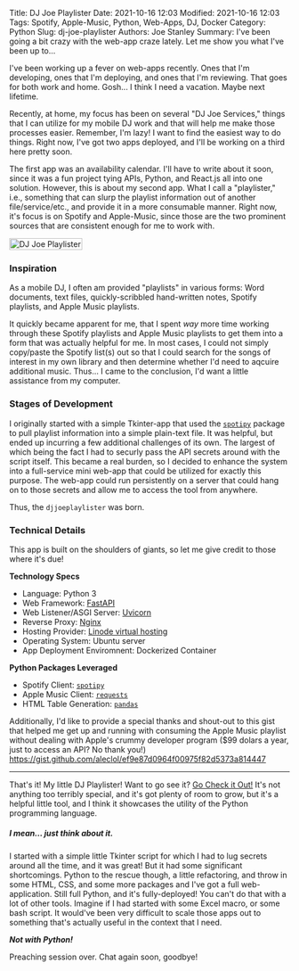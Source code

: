 Title: DJ Joe Playlister
Date: 2021-10-16 12:03
Modified: 2021-10-16 12:03
Tags: Spotify, Apple-Music, Python, Web-Apps, DJ, Docker
Category: Python
Slug: dj-joe-playlister
Authors: Joe Stanley
Summary: I've been going a bit crazy with the web-app craze lately. Let me show you what I've been up to...


I've been working up a fever on web-apps recently. Ones that I'm developing, ones that I'm deploying, and ones that
I'm reviewing. That goes for both work and home. Gosh... I think I need a vacation. Maybe next lifetime.

Recently, at home, my focus has been on several "DJ Joe Services," things that I can utilize for my mobile DJ work and
that will help me make those processes easier. Remember, I'm lazy! I want to find the easiest way to do things. Right
now, I've got two apps deployed, and I'll be working on a third here pretty soon.

The first app was an availability calendar. I'll have to write about it soon, since it was a fun project tying APIs,
Python, and React.js all into one solution. However, this is about my second app. What I call a "playlister," i.e.,
something that can slurp the playlist information out of another file/service/etc., and provide it in a more consumable
manner. Right now, it's focus is on Spotify and Apple-Music, since those are the two prominent sources that are
consistent enough for me to work with.

<img src="{attach}/images/Screenshot_20211016_120952.png" style="width: fit-content;" alt="DJ Joe Playlister">

### Inspiration
As a mobile DJ, I often am provided "playlists" in various forms: Word documents, text
files, quickly-scribbled hand-written notes, Spotify playlists, and Apple Music playlists.

It quickly became apparent for me, that I spent *way* more time working through these
Spotify playlists and Apple Music playlists to get them into a form that was actually
helpful for me. In most cases, I could not simply copy/paste the Spotify list(s) out so
that I could search for the songs of interest in my own library and then determine whether
I'd need to aqcuire additional music. Thus... I came to the conclusion, I'd want a little
assistance from my computer.

### Stages of Development
I originally started with a simple Tkinter-app that used the [`spotipy`](https://spotipy.readthedocs.io/en/latest/)
package to pull playlist information into a simple plain-text file. It was helpful, but
ended up incurring a few additional challenges of its own. The largest of which being the
fact I had to securly pass the API secrets around with the script itself. This became a
real burden, so I decided to enhance the system into a full-service mini web-app that
could be utilized for exactly this purpose. The web-app could run persistently on a server
that could hang on to those secrets and allow me to access the tool from anywhere.

Thus, the `djjoeplaylister` was born.

### Technical Details
This app is built on the shoulders of giants, so let me give credit to those where it's due!

**Technology Specs**
* Language: Python 3
* Web Framework: [FastAPI](https://fastapi.tiangolo.com/)
* Web Listener/ASGI Server: [Uvicorn](https://uvicorn.org/)
* Reverse Proxy: [Nginx](https://nginx.com/)
* Hosting Provider: [Linode virtual hosting](https://linode.com/)
* Operating System: Ubuntu server
* App Deployment Enviromnent: Dockerized Container

**Python Packages Leveraged**
* Spotify Client: [`spotipy`](https://spotipy.readthedocs.io/en/latest/)
* Apple Music Client: [`requests`](https://docs.python-requests.org/en/latest/)
* HTML Table Generation: [`pandas`]()

Additionally, I'd like to provide a special thanks and shout-out to this gist that
helped me get up and running with consuming the Apple Music playlist without dealing
with Apple's crummy developer program ($99 dolars a year, just to access an API? No
thank you!) https://gist.github.com/aleclol/ef9e87d0964f00975f82d5373a814447

------

That's it! My little DJ Playlister! Want to go see it? [Go Check it Out!](https://playlists.djjoeidaho.com/) It's not
anything too terribly special, and it's got plenty of room to grow, but it's a helpful little tool, and I think it
showcases the utility of the Python programming language.

##### I mean... just think about it.

I started with a simple little Tkinter script for which I had to lug secrets around all the time, and it was great! But
it had some significant shortcomings. Python to the rescue though, a little refactoring, and throw in some HTML, CSS,
and some more packages and I've got a full web-application. Still full Python, and it's fully-deployed! You can't do that
with a lot of other tools. Imagine if I had started with some Excel macro, or some bash script. It would've been very
difficult to scale those apps out to something that's actually useful in the context that I need.

***Not with Python!***

Preaching session over. Chat again soon, goodbye!
